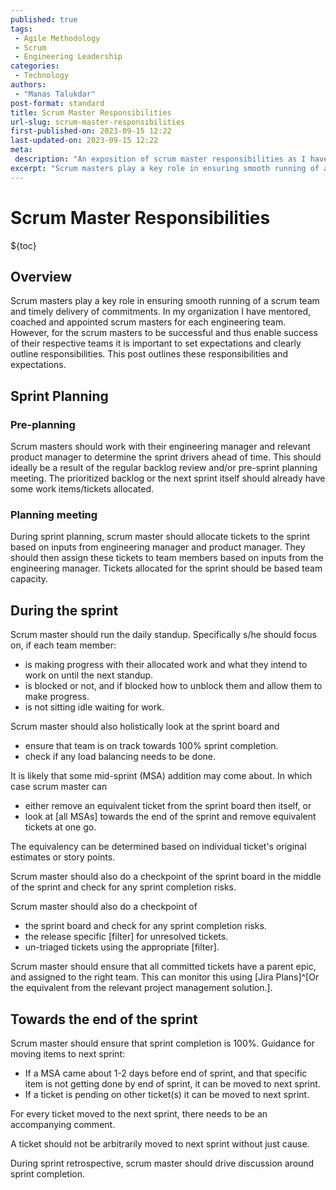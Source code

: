```yaml
---
published: true
tags:
 - Agile Methodology
 - Scrum
 - Engineering Leadership
categories:
 - Technology
authors:
 - "Manas Talukdar"
post-format: standard
title: Scrum Master Responsibilities
url-slug: scrum-master-responsibilities
first-published-on: 2023-09-15 12:22
last-updated-on: 2023-09-15 12:22
meta:
 description: "An exposition of scrum master responsibilities as I have outlines for my organization."
excerpt: "Scrum masters play a key role in ensuring smooth running of a scrum team and timely delivery"
---
```


# Scrum Master Responsibilities

${toc}

## Overview

Scrum masters play a key role in ensuring smooth running of a scrum team and timely delivery of commitments. In my organization I have mentored, coached and appointed scrum masters for each engineering team. However, for the scrum masters to be successful and thus enable success of their respective teams it is important to set expectations and clearly outline responsibilities. This post outlines these responsibilities and expectations.

## Sprint Planning

### Pre-planning

Scrum masters should work with their engineering manager and relevant product manager to determine the sprint drivers ahead of time. This should ideally be a result of the regular backlog review and/or pre-sprint planning meeting. The prioritized backlog or the next sprint itself should already have some work items/tickets allocated.

### Planning meeting

During sprint planning, scrum master should allocate tickets to the sprint based on inputs from engineering manager and product manager. They should then assign these tickets to team members based on inputs from the engineering manager. Tickets allocated for the sprint should be based team capacity.

## During the sprint

Scrum master should run the daily standup. Specifically s/he should focus on, if each team member:

- is making progress with their allocated work and what they intend to work on until the next standup.
- is blocked or not, and if blocked how to unblock them and allow them to make progress.
- is not sitting idle waiting for work.

Scrum master should also holistically look at the sprint board and

- ensure that team is on track towards 100\% sprint completion.
- check if any load balancing needs to be done.

It is likely that some mid-sprint (MSA) addition may come about. In which case scrum master can

- either remove an equivalent ticket from the sprint board then itself, or
- look at [all MSAs] towards the end of the sprint and remove equivalent tickets at one go.

The equivalency can be determined based on individual ticket's original estimates or story points.

Scrum master should also do a checkpoint of the sprint board in the middle of the sprint and check for any sprint completion risks.

Scrum master should also do a checkpoint of

- the sprint board and check for any sprint completion risks.
- the release specific [filter] for unresolved tickets.
- un-triaged tickets using the appropriate [filter].

Scrum master should ensure that all committed tickets have a parent epic, and assigned to the right team. This can monitor this using [Jira Plans]^[Or the equivalent from the relevant project management solution.].

## Towards the end of the sprint

Scrum master should ensure that sprint completion is 100\%. Guidance for moving items to next sprint:

- If a MSA came about 1-2 days before end of sprint, and that specific item is not getting done by end of sprint, it can be moved to next sprint.
- If a ticket is pending on other ticket(s) it can be moved to next sprint.

For every ticket moved to the next sprint, there needs to be an accompanying comment.

A ticket should not be arbitrarily moved to next sprint without just cause.

During sprint retrospective, scrum master should drive discussion around sprint completion.
